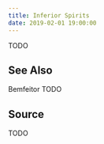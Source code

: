 ```yaml
---
title: Inferior Spirits
date: 2019-02-01 19:00:00
---
```


TODO

## See Also
Bemfeitor
TODO

## Source
TODO
